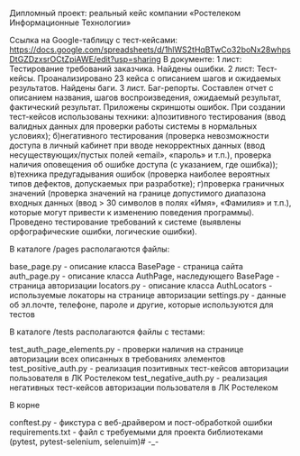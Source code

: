 Дипломный проект: реальный кейс компании «Ростелеком Информационные Технологии» 

Ссылка на Google-таблицу с тест-кейсами: https://docs.google.com/spreadsheets/d/1hlWS2tHqBTwCo32boNx28whpsDtGZDzxsrOCtZpiAWE/edit?usp=sharing 
В документе: 
1 лист: Тестирование требований заказчика. Найдены ошибки. 
2 лист: Тест-кейсы. Проанализировано 23 кейса с описанием шагов и ожидаемых результатов. Найдены баги.
3 лист. Баг-репорты. Составлен отчет с описанием названия, шагов воспроизведения, ожидаемый результат, фактический результат. Приложены скриншоты ошибок. При создании тест-кейсов использованы техники:
    а)позитивного тестирования (ввод валидных данных для проверки работы системы в нормальных условиях);
    б)негативного тестирования (проверка невозможности доступа в личный кабинет при вводе некорректных данных (ввод несуществующих/пустых полей «email», «пароль» и т.п.), проверка наличия оповещения об ошибке доступа (с указанием, где ошибка));
    в)техника предугадывания ошибок (проверка наиболее вероятных типов дефектов, допускаемых при разработке);
    г)проверка граничных значений (проверка значений на границе допустимого диапазона входных данных (ввод > 30 символов в полях «Имя», «Фамилия» и т.п.), которые могут привести к изменению поведения программы). Проведено тестирование требований к системе (выявлены орфографические ошибки, логические ошибки).

В каталоге /pages располагаются файлы:

base_page.py - описание класса BasePage - страница сайта 
auth_page.py - описание класса AuthPage, наследующего BasePage - страница авторизации 
locators.py - описание класса AuthLocators - используемые локаторы на странице авторизации 
settings.py - данные об эл.почте, телефоне, пароле и другие, которые используются для тестов

В каталоге /tests располагаются файлы с тестами:

test_auth_page_elements.py - проверки наличия на странице авторизации всех описанных в требованиях элементов test_positive_auth.py - реализация позитивных тест-кейсов авторизации пользователя в ЛК Ростелеком test_negative_auth.py - реализация негативных тест-кейсов авторизации пользователя в ЛК Ростелеком

В корне

conftest.py - фикстура с веб-драйвером и пост-обработкой ошибки requirements.txt - файл с требуемыми для проекта библиотеками (pytest, pytest-selenium, selenuim)# -_-
